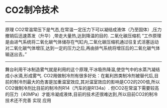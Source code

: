 # CO2制冷技术
---
原理 CO2常温常压下是气态,在常温一定压力下可以凝结成液体（乃至固体）,压力撤销后迅速蒸发（升华）,带走大量热,达到降温的目的. 
二氧化碳压缩机 “工作原理是由进气系统将二氧化碳气体储存在气缸内,二氧化碳压缩机通过往复式活塞运动对二氧化碳气体增压,达到一定的压力之后,再由排气系统将增压后的二氧化碳气体输送出去。”

---

舞台利用干冰制造雾气就是利用的这个原理,干冰吸热降温,使空气中的水蒸汽凝结成小水滴,形成雾气. 
CO2用做制冷剂有很多好处：在氟利昂类制冷剂被替代后,目前的制冷剂最大的危害是加重温室效应,其对温室效应的影响是CO2的200倍,所以CO2做制冷剂比目前的制冷剂R14（汽车的是R134a）.
但CO2在常温下需要较高的压力（40MPa）才能冷凝成液体,目前的技术还很难达到,所以目前CO2的制冷技术还不完善 实现 应用
